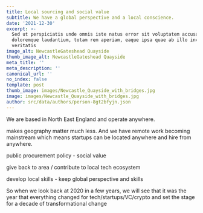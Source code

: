 ```yaml
---
title: Local sourcing and social value
subtitle: We have a global perspective and a local conscience.
date: '2021-12-30'
excerpt: >-
  Sed ut perspiciatis unde omnis iste natus error sit voluptatem accusantium
  doloremque laudantium, totam rem aperiam, eaque ipsa quae ab illo inventore
  veritatis
image_alt: NewcastleGateshead Quayside
thumb_image_alt: NewcastleGateshead Quayside
meta_title: ''
meta_description: ''
canonical_url: ''
no_index: false
template: post
thumb_image: images/Newcastle_Quayside_with_bridges.jpg
image: images/Newcastle_Quayside_with_bridges.jpg
author: src/data/authors/person-8gt2bfyjn.json
---
```

We are based in North East England and operate anywhere.

makes geography matter much less. And we have remote work becoming mainstream which means startups can be located anywhere and hire from anywhere.

public procurement policy - social value

give back to area / contribute to local tech ecosystem

develop local skills - keep global perspective and skills

So when we look back at 2020 in a few years, we will see that it was the year that everything changed for tech/startups/VC/crypto and set the stage for a decade of transformational change
